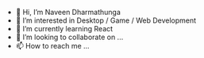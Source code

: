 - 👋 Hi, I’m Naveen Dharmathunga
- 👀 I’m interested in Desktop / Game / Web Development
- 🌱 I’m currently learning React
- 💞️ I’m looking to collaborate on ...
- 📫 How to reach me ...

<!---
D-Naveenz/D-Naveenz is a ✨ special ✨ repository because its `README.md` (this file) appears on your GitHub profile.
You can click the Preview link to take a look at your changes.
--->
